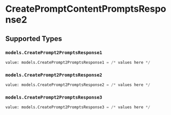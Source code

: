 # CreatePromptContentPromptsResponse2


## Supported Types

### `models.CreatePrompt2PromptsResponse1`

```python
value: models.CreatePrompt2PromptsResponse1 = /* values here */
```

### `models.CreatePrompt2PromptsResponse2`

```python
value: models.CreatePrompt2PromptsResponse2 = /* values here */
```

### `models.CreatePrompt2PromptsResponse3`

```python
value: models.CreatePrompt2PromptsResponse3 = /* values here */
```

